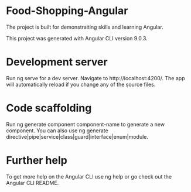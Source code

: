 # Food-Shopping-Angular

The project is built for demonstraiting skills and learning Angular.

This project was generated with Angular CLI version 9.0.3.

# Development server

Run ng serve for a dev server. Navigate to http://localhost:4200/. The app will automatically reload if you change any of the source files.

# Code scaffolding

Run ng generate component component-name to generate a new component. You can also use ng generate directive|pipe|service|class|guard|interface|enum|module.

# Further help

To get more help on the Angular CLI use ng help or go check out the Angular CLI README.
